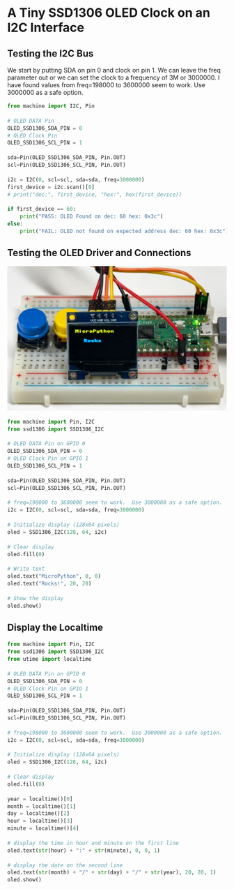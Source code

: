 # A Tiny SSD1306 OLED Clock on an I2C Interface

## Testing the I2C Bus

We start by putting SDA on pin 0 and clock on pin 1.
We can leave the freq parameter out or
we can set the clock to a frequency of 3M or 3000000.
I have found values from freq=198000 to 3600000 seem to work.
Use 3000000 as a safe option.

```python
from machine import I2C, Pin

# OLED DATA Pin
OLED_SSD1306_SDA_PIN = 0
# OLED Clock Pin
OLED_SSD1306_SCL_PIN = 1

sda=Pin(OLED_SSD1306_SDA_PIN, Pin.OUT)
scl=Pin(OLED_SSD1306_SCL_PIN, Pin.OUT)

i2c = I2C(0, scl=scl, sda=sda, freq=3000000)
first_device = i2c.scan()[0]
# print("dec:", first_device, "hex:", hex(first_device))

if first_device == 60:
    print("PASS: OLED Found on dec: 60 hex: 0x3c")
else:
    print("FAIL: OLED not found on expected address dec: 60 hex: 0x3c")
```

## Testing the OLED Driver and Connections

![Testing the SSD I2C Driver and Connections](ssd1306-i2c.jpg)

```python
from machine import Pin, I2C
from ssd1306 import SSD1306_I2C

# OLED DATA Pin on GPIO 0
OLED_SSD1306_SDA_PIN = 0
# OLED Clock Pin on GPIO 1
OLED_SSD1306_SCL_PIN = 1

sda=Pin(OLED_SSD1306_SDA_PIN, Pin.OUT)
scl=Pin(OLED_SSD1306_SCL_PIN, Pin.OUT)

# freq=198000 to 3600000 seem to work.  Use 3000000 as a safe option.
i2c = I2C(0, scl=scl, sda=sda, freq=3000000)

# Initialize display (128x64 pixels)
oled = SSD1306_I2C(128, 64, i2c)

# Clear display
oled.fill(0)

# Write text
oled.text("MicroPython", 0, 0)
oled.text("Rocks!", 20, 20)

# Show the display
oled.show()
```

## Display the Localtime

```python
from machine import Pin, I2C
from ssd1306 import SSD1306_I2C
from utime import localtime

# OLED DATA Pin on GPIO 0
OLED_SSD1306_SDA_PIN = 0
# OLED Clock Pin on GPIO 1
OLED_SSD1306_SCL_PIN = 1

sda=Pin(OLED_SSD1306_SDA_PIN, Pin.OUT)
scl=Pin(OLED_SSD1306_SCL_PIN, Pin.OUT)

# freq=198000 to 3600000 seem to work.  Use 3000000 as a safe option.
i2c = I2C(0, scl=scl, sda=sda, freq=3000000)

# Initialize display (128x64 pixels)
oled = SSD1306_I2C(128, 64, i2c)

# Clear display
oled.fill(0)

year = localtime()[0]
month = localtime()[1]
day = localtime()[2]
hour = localtime()[3]
minute = localtime()[4]

# display the time in hour and minute on the first line
oled.text(str(hour) + ":" + str(minute), 0, 0, 1)

# display the date on the second line
oled.text(str(month) + "/" + str(day) + "/" + str(year), 20, 20, 1)
oled.show()
```